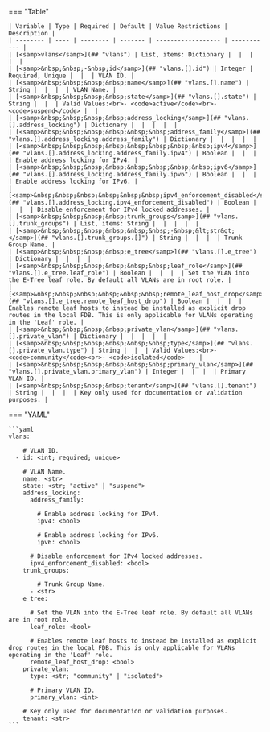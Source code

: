 <!--
  ~ Copyright (c) 2025 Arista Networks, Inc.
  ~ Use of this source code is governed by the Apache License 2.0
  ~ that can be found in the LICENSE file.
  -->
=== "Table"

    | Variable | Type | Required | Default | Value Restrictions | Description |
    | -------- | ---- | -------- | ------- | ------------------ | ----------- |
    | [<samp>vlans</samp>](## "vlans") | List, items: Dictionary |  |  |  |  |
    | [<samp>&nbsp;&nbsp;-&nbsp;id</samp>](## "vlans.[].id") | Integer | Required, Unique |  |  | VLAN ID. |
    | [<samp>&nbsp;&nbsp;&nbsp;&nbsp;name</samp>](## "vlans.[].name") | String |  |  |  | VLAN Name. |
    | [<samp>&nbsp;&nbsp;&nbsp;&nbsp;state</samp>](## "vlans.[].state") | String |  |  | Valid Values:<br>- <code>active</code><br>- <code>suspend</code> |  |
    | [<samp>&nbsp;&nbsp;&nbsp;&nbsp;address_locking</samp>](## "vlans.[].address_locking") | Dictionary |  |  |  |  |
    | [<samp>&nbsp;&nbsp;&nbsp;&nbsp;&nbsp;&nbsp;address_family</samp>](## "vlans.[].address_locking.address_family") | Dictionary |  |  |  |  |
    | [<samp>&nbsp;&nbsp;&nbsp;&nbsp;&nbsp;&nbsp;&nbsp;&nbsp;ipv4</samp>](## "vlans.[].address_locking.address_family.ipv4") | Boolean |  |  |  | Enable address locking for IPv4. |
    | [<samp>&nbsp;&nbsp;&nbsp;&nbsp;&nbsp;&nbsp;&nbsp;&nbsp;ipv6</samp>](## "vlans.[].address_locking.address_family.ipv6") | Boolean |  |  |  | Enable address locking for IPv6. |
    | [<samp>&nbsp;&nbsp;&nbsp;&nbsp;&nbsp;&nbsp;ipv4_enforcement_disabled</samp>](## "vlans.[].address_locking.ipv4_enforcement_disabled") | Boolean |  |  |  | Disable enforcement for IPv4 locked addresses. |
    | [<samp>&nbsp;&nbsp;&nbsp;&nbsp;trunk_groups</samp>](## "vlans.[].trunk_groups") | List, items: String |  |  |  |  |
    | [<samp>&nbsp;&nbsp;&nbsp;&nbsp;&nbsp;&nbsp;-&nbsp;&lt;str&gt;</samp>](## "vlans.[].trunk_groups.[]") | String |  |  |  | Trunk Group Name. |
    | [<samp>&nbsp;&nbsp;&nbsp;&nbsp;e_tree</samp>](## "vlans.[].e_tree") | Dictionary |  |  |  |  |
    | [<samp>&nbsp;&nbsp;&nbsp;&nbsp;&nbsp;&nbsp;leaf_role</samp>](## "vlans.[].e_tree.leaf_role") | Boolean |  |  |  | Set the VLAN into the E-Tree leaf role. By default all VLANs are in root role. |
    | [<samp>&nbsp;&nbsp;&nbsp;&nbsp;&nbsp;&nbsp;remote_leaf_host_drop</samp>](## "vlans.[].e_tree.remote_leaf_host_drop") | Boolean |  |  |  | Enables remote leaf hosts to instead be installed as explicit drop routes in the local FDB. This is only applicable for VLANs operating in the 'Leaf' role. |
    | [<samp>&nbsp;&nbsp;&nbsp;&nbsp;private_vlan</samp>](## "vlans.[].private_vlan") | Dictionary |  |  |  |  |
    | [<samp>&nbsp;&nbsp;&nbsp;&nbsp;&nbsp;&nbsp;type</samp>](## "vlans.[].private_vlan.type") | String |  |  | Valid Values:<br>- <code>community</code><br>- <code>isolated</code> |  |
    | [<samp>&nbsp;&nbsp;&nbsp;&nbsp;&nbsp;&nbsp;primary_vlan</samp>](## "vlans.[].private_vlan.primary_vlan") | Integer |  |  |  | Primary VLAN ID. |
    | [<samp>&nbsp;&nbsp;&nbsp;&nbsp;tenant</samp>](## "vlans.[].tenant") | String |  |  |  | Key only used for documentation or validation purposes. |

=== "YAML"

    ```yaml
    vlans:

        # VLAN ID.
      - id: <int; required; unique>

        # VLAN Name.
        name: <str>
        state: <str; "active" | "suspend">
        address_locking:
          address_family:

            # Enable address locking for IPv4.
            ipv4: <bool>

            # Enable address locking for IPv6.
            ipv6: <bool>

          # Disable enforcement for IPv4 locked addresses.
          ipv4_enforcement_disabled: <bool>
        trunk_groups:

            # Trunk Group Name.
          - <str>
        e_tree:

          # Set the VLAN into the E-Tree leaf role. By default all VLANs are in root role.
          leaf_role: <bool>

          # Enables remote leaf hosts to instead be installed as explicit drop routes in the local FDB. This is only applicable for VLANs operating in the 'Leaf' role.
          remote_leaf_host_drop: <bool>
        private_vlan:
          type: <str; "community" | "isolated">

          # Primary VLAN ID.
          primary_vlan: <int>

        # Key only used for documentation or validation purposes.
        tenant: <str>
    ```
